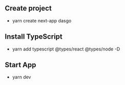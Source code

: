 ## Create project
* yarn create next-app dasgo

## Install TypeScript
* yarn add typescript @types/react @types/node -D

## Start App
* yarn dev


